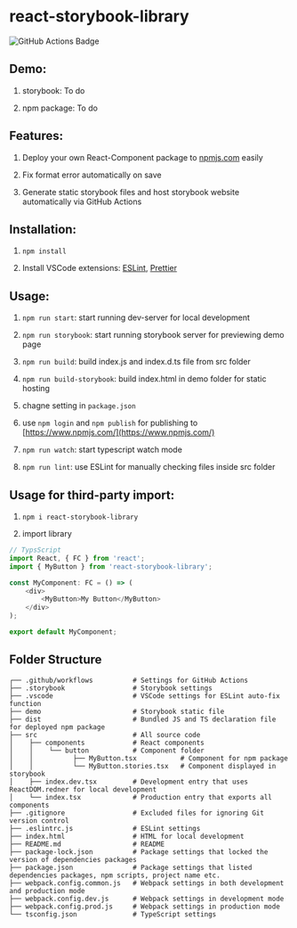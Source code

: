 # react-storybook-library

![GitHub Actions Badge](https://github.com/michaelgudzevskyi/react-storybook-library/workflows/Main%20workflow/badge.svg)

## Demo:

1. storybook: To do

2. npm package: To do

## Features:

1. Deploy your own React-Component package to [npmjs.com](https://www.npmjs.com) easily

2. Fix format error automatically on save

3. Generate static storybook files and host storybook website automatically via GitHub Actions

## Installation:

1. `npm install`

2. Install VSCode extensions: [ESLint](https://marketplace.visualstudio.com/items?itemName=dbaeumer.vscode-eslint), [Prettier](https://marketplace.visualstudio.com/items?itemName=esbenp.prettier-vscode)

## Usage:

1. `npm run start`: start running dev-server for local development

2. `npm run storybook`: start running storybook server for previewing demo page

3. `npm run build`: build index.js and index.d.ts file from src folder

4. `npm run build-storybook`: build index.html in demo folder for static hosting

5. chagne setting in `package.json`

6. use `npm login` and `npm publish` for publishing to [https://www.npmjs.com/](https://www.npmjs.com/)


7. `npm run watch`: start typescript watch mode

8. `npm run lint`: use ESLint for manually checking files inside src folder

## Usage for third-party import:

1. `npm i react-storybook-library`

2. import library

```ts
// TypsScript
import React, { FC } from 'react';
import { MyButton } from 'react-storybook-library';

const MyComponent: FC = () => (
    <div>
        <MyButton>My Button</MyButton>
    </div>
);

export default MyComponent;
```

## Folder Structure

``` 
┌── .github/workflows          # Settings for GitHub Actions
├── .storybook                 # Storybook settings
├── .vscode                    # VSCode settings for ESLint auto-fix function
├── demo                       # Storybook static file
├── dist                       # Bundled JS and TS declaration file for deployed npm package
├── src                        # All source code
│    ├── components            # React components
│    │    └── button           # Component folder
│    │          ├── MyButton.tsx           # Component for npm package
│    │          └── MyButton.stories.tsx   # Component displayed in storybook
│    ├── index.dev.tsx         # Development entry that uses ReactDOM.redner for local development
│    └── index.tsx             # Production entry that exports all components
├── .gitignore                 # Excluded files for ignoring Git version control
├── .eslintrc.js               # ESLint settings
├── index.html                 # HTML for local development
├── README.md                  # README
├── package-lock.json          # Package settings that locked the version of dependencies packages
├── package.json               # Package settings that listed dependencies packages, npm scripts, project name etc.
├── webpack.config.common.js   # Webpack settings in both development and production mode
├── webpack.config.dev.js      # Webpack settings in development mode
├── webpack.config.prod.js     # Webpack settings in production mode
└── tsconfig.json              # TypeScript settings
```
